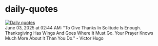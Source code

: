 # daily-quotes
[![Daily quotes](https://github.com/ceepu8/daily-quotes/actions/workflows/daily-quote.yml/badge.svg)](https://github.com/ceepu8/daily-quotes/actions/workflows/daily-quote.yml)<br/>
June 03, 2025 at 02:44 AM: "To Give Thanks In Solitude Is Enough. Thanksgiving Has Wings And Goes Where It Must Go. Your Prayer Knows Much More About It Than You Do." - Victor Hugo
